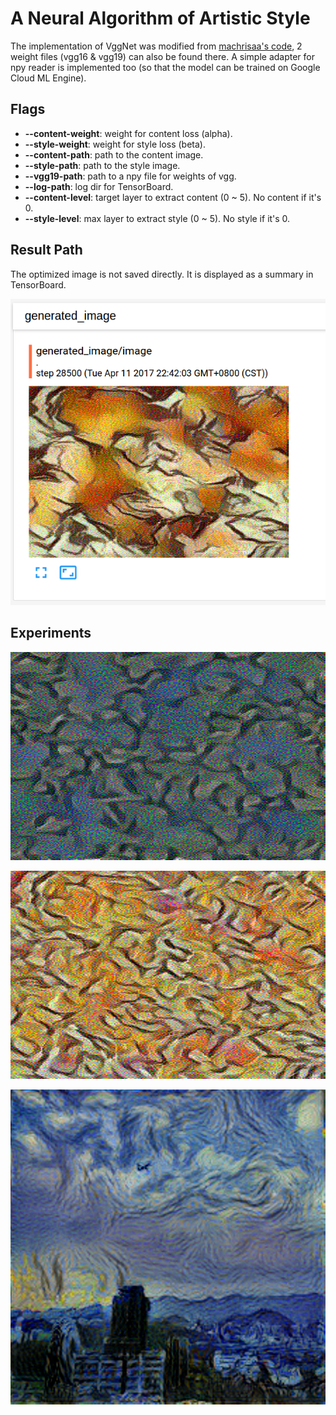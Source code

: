 # A Neural Algorithm of Artistic Style

The implementation of VggNet was modified from [machrisaa's code](https://github.com/machrisaa/tensorflow-vgg), 2 weight files (vgg16 & vgg19) can also be found there. A simple adapter for npy reader is implemented too (so that the model can be trained on Google Cloud ML Engine).

## Flags

* **--content-weight**: weight for content loss (alpha).
* **--style-weight**: weight for style loss (beta).
* **--content-path**: path to the content image.
* **--style-path**: path to the style image.
* **--vgg19-path**: path to a npy file for weights of vgg.
* **--log-path**: log dir for TensorBoard.
* **--content-level**: target layer to extract content (0 ~ 5). No content if it's 0.
* **--style-level**: max layer to extract style (0 ~ 5). No style if it's 0.

## Result Path

The optimized image is not saved directly. It is displayed as a summary in TensorBoard.

![image log](../assets/neural_style_image_log.png)

## Experiments

![](../assets/neural_style_003.png)

![](../assets/neural_style_004.png)

![Wei-Chen Sun's picture](../assets/neural_style_005.png)
